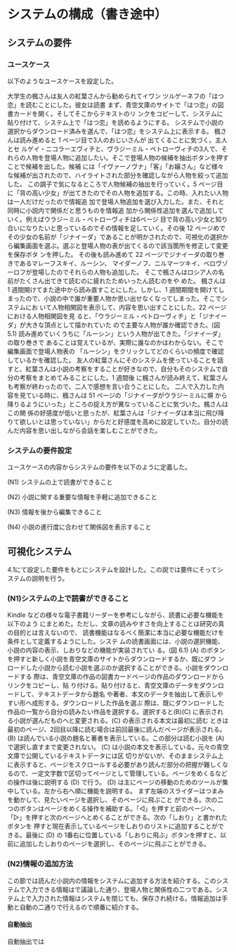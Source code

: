 # システムの構成（書き途中）

## システムの要件

### ユースケース

以下のようなユースケースを設定した。

大学生の楓さんは友人の紅葉さんから勧められてイワン ツルゲーネフの「はつ恋」を読むことにした。彼女は読書
まず、青空文庫のサイトで「はつ恋」の図書カードを開く。そしてそこからテキストのリ ンクをコピーして、システムに貼り付けて、システム上で「はつ恋」を読めるようにする。 システムで小説の選択からダウンロード済みを選んで、「はつ恋」をシステム上に表示する。
楓さんは読み進めると 1 ページ目で3人のおじいさんが
出てくることに気づく。主人とセ ルゲイ・ニコラーエヴィチと、ヴラジーミル・ペトローヴィチの3人で、それらの人物を登場人物に追加したい。そこで登場人物の候補を抽出ボタンを押すことで候補を出した。候補 には「イヴァーノヴナ」「客」「お嬢さん」など様々な候補が出されたので、ハイライトされた部分を確認しながら人物を絞って追加した。
この調子で気になるところで人物候補の抽出を行っていく。5 ページ目に「背の高い少女」が出てきたのでその人物を追加する。この時、入れたい人物は一人だけだったので情報追 加で登場人物追加を選び入力した。また、それと同時に小説内で関係だと思うものを情報追 加から関係性追加を選んで追加していく。例えばウラジーミル・ペトローヴィチは6ページ 目で背の高い少女と知り合いになりたいと思っているのでその情報を足していく。その後 12 ページめでその少女の名前が「ジナイーダ」であることが明かされたので、可視化の選択か ら編集画面を選ぶ。選ぶと登場人物の表が出てくるので該当箇所を修正して変更を保存ボタ ンを押した。
その後も読み進めて 22 ページでジナイーダの取り巻きであるマレーフスキイ、ルーシン、 マイダーノフ、ニルマーツキイ、ベロヴゾーロフが登場したのでそれらの人物も追加した。 そこで楓さんはロシア人の名前がたくさん出てきて読むのに疲れたためいったん読むのをや めた。
楓さんは 1 週間開けてまた途中から読み直すことにした。しかし、1 週間期間を開けてし まったので、小説の中で誰が重要人物か思い出せなくなってしまった。そこでシステムにお いて人物相関図を表示して、内容を思い出すことにした。22 ページにおける人物相関図を見 ると、「ウラジーミル・ペトローヴィチ」と「ジナイーダ」が大きな頂点として描かれていた ので主要な人物が誰か確認できた。(図 5.1)
読み進めていくうちに「ルーシン」という人物が出てきた。「ジナイーダ」の取り巻きで あることは覚えているが、実際に誰なのかはわからない。そこで編集画面で登場人物表の
「ルーシン」をクリックしてどのくらいの頻度で確認しているかを確認した。 友人の紅葉さんにそのシステムを使っていることを話すと、紅葉さんは小説の考察をすることが好きなので、自分もそのシステムで自分の考察をまとめてみることにした。1 週間後 に楓さんが読み終えて、紅葉さんも考察が終わったので、二人で感想を言い合うことにした。 二人で入力した内容を見ている時に、楓さんは 51 ページの「ジナイーダがウラジーミルに塀 から降りるようにいった」ところの捉え方が異なっていることに気づいた。楓さんはこの関 係の好感度が低いと思ったが、紅葉さんは「ジナイーダは本当に飛び降りて欲しいとは思っていない」からだと好感度を高めに設定していた。自分の読んだ内容を思い出しながら会話を楽しむことができた。

### システムの要件設定

ユースケースの内容からシステムの要件を以下のように定義した。

(N1) システムの上で読書ができること

(N2) 小説に関する重要な情報を手軽に追加できること

(N3) 情報を後から編集できること

(N4) 小説の進行度に合わせて関係図を表示すること

## 可視化システム
4.1にて設定した要件をもとにシステムを設計した。この説では要件にそってシステムの説明を行う。

### (N1)システムの上で読書ができること

Kindle などの様々な電子書籍リーダーを参考にしながら、読書に必要な機能を以下のよう にまとめた。ただし、文章の読みやすさを向上することは研究の真の目的とは言えないので、 読書機能はなるべく簡潔に本当に必要な機能だけを条件として定義するようにした。システ ムの読書画面には、小説の選択機能、小説の内容の表示、しおりなどの機能が実装されてい る。(図 6.1)
(A) のボタンを押すと新しく小説を青空文庫のサイトからダウンロードするか、既にダウ ンロードした小説から読む小説を選ぶのか選択することができる。小説をダウンロードする 際は、青空文庫の作品の図書カードページの作品のダウンロードからリンクをコピーし、貼 り付ける。貼り付けると、青空文庫のデータをダウンロードして、テキストデータから題名 や著者、本文のデータを抽出して表示しやすい形へ成形する。ダウンロードした作品を選ぶ 際は、既にダウンロードした作品の一覧から自分の読みたい作品を選択する。選択すると(B)(C) に表示される小説が選んだものへと変更される。(C) の表示される本文は最初に読む ときは最初のページ、2回目以降に読む場合は前回最後に読んだページが表示される。
(B) は読んでいる小説の題名と著者を表示している。この部分は読む小説を (A) で選択し直すまで変更されない。
(C) は小説の本文を表示している。元々の青空文庫で公開しているテキストデータには区 切りがないが、そのままシステム上に表示すると、ページをスクロールする必要があり読んだ部分の把握が難しくなるので、一定文字数で区切ってページとして管理している。ページをめくるなどの操作は後に説明する (D) で行う。
(D) は主にページの移動のためのツールが集中している。左から右へ順に機能を説明する。 まず左端のスライダーはつまみを動かして、見たいページを選択し、そのページに飛ぶこと ができる。次の二つのボタンはページをめくる操作を補助する。「◁」を押すと前のページへ、「▷」を押すと次のページへとめくることができる。次の「しおり」と書かれたボタンを 押すと現在表示しているページをしおりのリストに追加することができる。最後に (D) の 1番右に位置している「しおりに飛ぶ」ボタンを押すと、以前に追加したしおりのページを選択し、そのページに飛ぶことができる。

### (N2)情報の追加方法
この節では読んだ小説内の情報をシステムに追加する方法を紹介する。このシステムで入力できる情報は<!---->で議論した通り、登場人物と関係性の二つである。システム上で入力された情報はシステムを閉じても、保存され続ける。情報追加は手動と自動の二通りで行えるので順番に紹介する。

#### 自動抽出
自動抽出では











